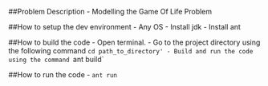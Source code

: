 ##Problem Description
    - Modelling the Game Of Life Problem

##How to setup the dev environment
    - Any OS
    - Install jdk
    - Install ant

##How to build the code
    - Open terminal.
    - Go to the project directory using the following command
        `cd path_to_directory'
    - Build and run the code using the command
        `ant build`

##How to run the code
    - `ant run`
